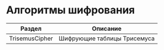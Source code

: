 # Алгоритмы шифрования

| Раздел       | Описание                |
| ------------- |:------------------:|
| TrisemusCipher     | Шифрующие таблицы Трисемуса    |